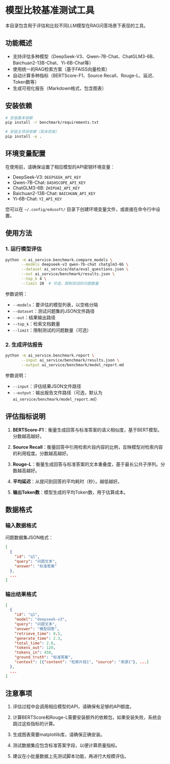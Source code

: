 # 模型比较基准测试工具

本目录包含用于评估和比较不同LLM模型在RAG问答场景下表现的工具。

## 功能概述

- 支持评估多种模型（DeepSeek-V3、Qwen-7B-Chat、ChatGLM3-6B、Baichuan2-13B-Chat、Yi-6B-Chat等）
- 使用统一的RAG检索方案（基于FAISS向量检索）
- 自动计算多种指标（BERTScore-F1、Source Recall、Rouge-L、延迟、Token数等）
- 生成可视化报告（Markdown格式，包含图表）

## 安装依赖

```bash
# 安装基本依赖
pip install -r benchmark/requirements.txt

# 安装主项目依赖（若未安装）
pip install -e .
```

## 环境变量配置

在使用前，请确保设置了相应模型的API密钥环境变量：

- DeepSeek-V3: `DEEPSEEK_API_KEY`
- Qwen-7B-Chat: `DASHSCOPE_API_KEY`
- ChatGLM3-6B: `ZHIPUAI_API_KEY`
- Baichuan2-13B-Chat: `BAICHUAN_API_KEY`
- Yi-6B-Chat: `YI_API_KEY`

您可以在 `~/.config/edusoft/` 目录下创建环境变量文件，或直接在命令行中设置。

## 使用方法

### 1. 运行模型评估

```bash
python -m ai_service.benchmark.compare_models \
       --models deepseek-v3 qwen-7b-chat chatglm3-6b \
       --dataset ai_service/data/eval_questions.json \
       --out ai_service/benchmark/results.json \
       --top_k 4 \
       --limit 20  # 可选，限制测试的问题数量
```

参数说明：
- `--models`：要评估的模型列表，以空格分隔
- `--dataset`：测试问题集的JSON文件路径
- `--out`：结果输出路径
- `--top_k`：检索文档数量
- `--limit`：限制测试的问题数量（可选）

### 2. 生成评估报告

```bash
python -m ai_service.benchmark.report \
       --input ai_service/benchmark/results.json \
       --output ai_service/benchmark/model_report.md
```

参数说明：
- `--input`：评估结果JSON文件路径
- `--output`：输出报告文件路径（可选，默认为`ai_service/benchmark/model_report.md`）

## 评估指标说明

1. **BERTScore-F1**：衡量生成回答与标准答案的语义相似度，基于BERT模型。分数越高越好。

2. **Source Recall**：衡量回答中引用检索片段内容的比例，反映模型对检索内容的利用程度。分数越高越好。

3. **Rouge-L**：衡量生成回答与标准答案的文本重叠度，基于最长公共子序列。分数越高越好。

4. **平均延迟**：从提问到回答的平均耗时（秒）。越低越好。

5. **输出Token数**：模型生成的平均Token数，用于估算成本。

## 数据格式

### 输入数据格式

问题数据集JSON格式：
```json
[
  {
    "id": "q1",
    "query": "问题文本",
    "answer": "标准答案"
  },
  ...
]
```

### 输出结果格式

```json
[
  {
    "id": "q1",
    "model": "deepseek-v3",
    "query": "问题文本",
    "answer": "模型回答",
    "retrieve_time": 0.5,
    "generate_time": 2.3,
    "total_time": 2.8,
    "tokens_out": 120,
    "tokens_in": 450,
    "ground_truth": "标准答案",
    "context": [{"content": "检索片段1", "source": "来源1"}, ...]
  },
  ...
]
```

## 注意事项

1. 评估过程中会调用相应模型的API，请确保有足够的API额度。

2. 计算BERTScore和Rouge-L需要安装额外的依赖包，如果安装失败，系统会跳过这些指标的计算。

3. 生成图表需要matplotlib库，请确保正确安装。

4. 测试数据集应包含标准答案字段，以便计算质量指标。

5. 建议在小批量数据上先测试脚本功能，再进行大规模评估。 
